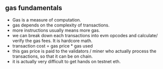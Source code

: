 ## gas fundamentals
- Gas is a measure of computation. 
- gas depends on the complexity of transactions. 
- more instructions usually means more gas. 
- we can break down each transactions into evm opcodes and calculate/ verify the gas fees. It is hardcore math. 
- transaction cost = gas price \* gas used
- this gas price is paid to the validators / miner who actually process the transactions, so that it can be on chain. 
- it is actually very difficult to get hands on testnet eth. 
